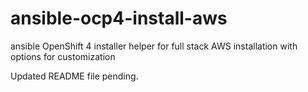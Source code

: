 # ansible-ocp4-install-aws
ansible OpenShift 4 installer helper for full stack AWS installation with options for customization

Updated README file pending.
